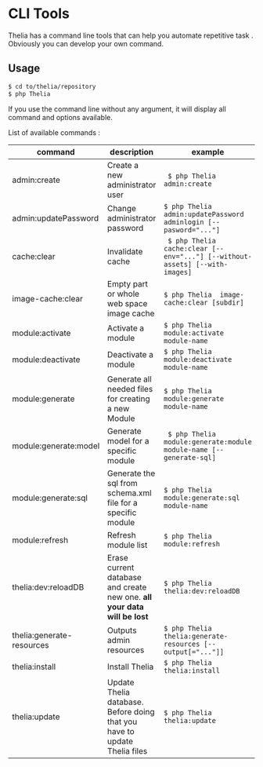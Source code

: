 # CLI Tools

Thelia has a command line tools that can help you automate repetitive task
. Obviously you can develop your own command.

## Usage

```bash
$ cd to/thelia/repository
$ php Thelia
```

If you use the command line without any argument, it will display all command
and options available.

List of available commands :

| **command**  | **description**  | **example** |
|---|---|---|
| admin:create  | Create a new administrator user  | ``` $ php Thelia admin:create```  |
| admin:updatePassword  | Change administrator password  | ``` $ php Thelia admin:updatePassword adminlogin [--pasword="..."] ```  |
| cache:clear | Invalidate cache | ``` $ php Thelia cache:clear [--env="..."] [--without-assets] [--with-images]``` |
| image-cache:clear | Empty part or whole web space image cache | ```$ php Thelia  image-cache:clear [subdir]``` |
| module:activate | Activate a module | ```$ php Thelia module:activate module-name ``` |
| module:deactivate | Deactivate a module | ```$ php Thelia module:deactivate module-name ``` |
| module:generate | Generate all needed files for creating a new Module | ```$ php Thelia module:generate module-name ``` |
| module:generate:model | Generate model for a specific module | ``` $ php Thelia module:generate:module module-name [--generate-sql]``` |
| module:generate:sql | Generate the sql from schema.xml file for a specific module | ```$ php Thelia module:generate:sql module-name``` |
| module:refresh | Refresh module list | ```$ php Thelia module:refresh``` |
| thelia:dev:reloadDB | Erase current database and create new one. **all your data will be lost** | ```$ php Thelia thelia:dev:reloadDB``` |
| thelia:generate-resources |  Outputs admin resources | ```$ php Thelia thelia:generate-resources [--output[="..."]]``` |
| thelia:install | Install Thelia | ```$ php Thelia thelia:install``` |
| thelia:update | Update Thelia database. Before doing that you have to update Thelia files | ```$ php Thelia thelia:update``` |

